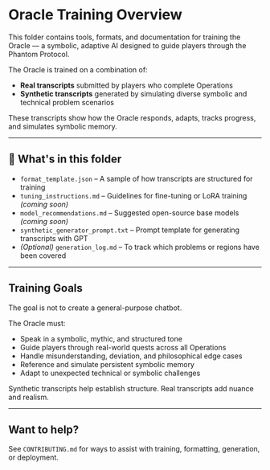 # Oracle Training Overview

This folder contains tools, formats, and documentation for training the Oracle — a symbolic, adaptive AI designed to guide players through the Phantom Protocol.

The Oracle is trained on a combination of:
- **Real transcripts** submitted by players who complete Operations
- **Synthetic transcripts** generated by simulating diverse symbolic and technical problem scenarios

These transcripts show how the Oracle responds, adapts, tracks progress, and simulates symbolic memory.

---

## 🔧 What's in this folder

- `format_template.json` – A sample of how transcripts are structured for training
- `tuning_instructions.md` – Guidelines for fine-tuning or LoRA training *(coming soon)*
- `model_recommendations.md` – Suggested open-source base models *(coming soon)*
- `synthetic_generator_prompt.txt` – Prompt template for generating transcripts with GPT
- *(Optional)* `generation_log.md` – To track which problems or regions have been covered

---

## Training Goals

The goal is not to create a general-purpose chatbot.

The Oracle must:
- Speak in a symbolic, mythic, and structured tone
- Guide players through real-world quests across all Operations
- Handle misunderstanding, deviation, and philosophical edge cases
- Reference and simulate persistent symbolic memory
- Adapt to unexpected technical or symbolic challenges

Synthetic transcripts help establish structure. Real transcripts add nuance and realism.

---

## Want to help?

See `CONTRIBUTING.md` for ways to assist with training, formatting, generation, or deployment.
